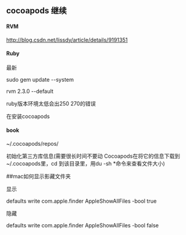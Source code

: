 ## cocoapods 继续

#### RVM

http://blog.csdn.net/lissdy/article/details/9191351

#### Ruby

最新  

sudo gem update --system

rvm 2.3.0 --default

ruby版本环境太低会出250  270的错误

在安装cocoapods

#### book 

~/.cocoapods/repos/


初始化第三方库信息(需要很长时间不要动 Cocoapods在将它的信息下载到 ~/.cocoapods里，cd 到该目录里，用du -sh *命令来查看文件大小)

##mac如何显示影藏文件夹

显示

defaults write com.apple.finder AppleShowAllFiles -bool true

隐藏

defaults write com.apple.finder AppleShowAllFiles -bool false





